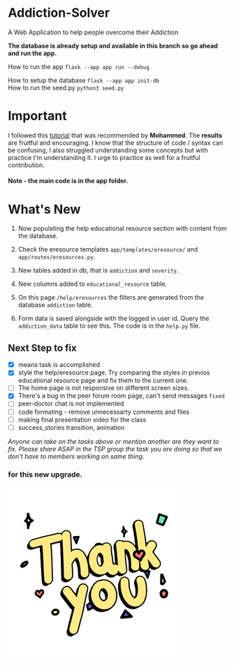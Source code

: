 # Addiction-Solver
A Web Application to help people overcome their Addiction

**The database is already setup and available in this branch so go ahead and run the app.**

How to run the app `flask --app app run --debug` 

How to setup the database `flask --app app init-db` \
How to run the seed.py `python3 seed.py`


# Important
I followed this [tutorial](https://flask.palletsprojects.com/en/3.0.x/tutorial/) that was recommended by **Mohammed**. The **results** are fruitful and encouraging. I know that the structure of code / syntax can be confusing, I also struggled understanding some concepts but with practice I'm understanding it. I urge to practice as well for a fruitful contribution.

#### Note - the main code is in the app folder.

# What's New
1. Now populating the help educational resource section with content from the database.
   
2. Check the eresource templates `app/templates/eresource/` and `app/routes/eresources.py`.
   
3. New tables added in db, that is `addiction` and `severity`.
   
4. New columns added to `educational_resource` table.
   
5. On this page `/help/eresources` the filters are generated from the database `addiction` table.
   
6. Form data is saved alongside with the logged in user id. Query the `addiction_data` table to see this. The code is in the `help.py` file.

## Next Step to fix
- [x] means task is accomplished
- [x] style the help/eresource page. Try comparing the styles in previos educational resource page and fix them to the current one.
- [ ] The home page is not responsive on different screen sizes.
- [x] There's a bug in the peer forum room page, can't send messages `fixed`
- [ ] peer-doctor chat is not implemented
- [ ] code formating - remove unnecessarty comments and files
- [ ] making final presentation video for the class
- [ ] success_stories transition, animation
  
*Anyone can take on the tasks above or mention another are they want to fix. Please share ASAP in the TSP group the task you are doing so that we don't have to members working on same thing.*

### for this new upgrade.
![alt text](/app/static/images/thank-you-gif-1.gif)

